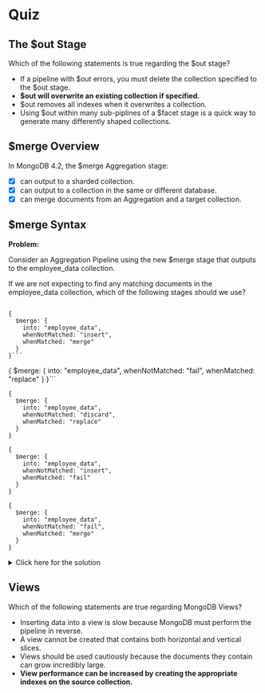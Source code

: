 # Quiz

## The $out Stage

Which of the following statements is true regarding the $out stage?

- If a pipeline with $out errors, you must delete the collection specified to the $out stage.
- **$out will overwrite an existing collection if specified.**
- $out removes all indexes when it overwrites a collection.
- Using $out within many sub-piplines of a $facet stage is a quick way to generate many differently shaped collections.

## $merge Overview

In MongoDB 4.2, the $merge Aggregation stage:

- [x] can output to a sharded collection.
- [x] can output to a collection in the same or different database.
- [x] can merge documents from an Aggregation and a target collection.

## $merge Syntax

**Problem:**

Consider an Aggregation Pipeline using the new $merge stage that outputs to the employee_data collection.

If we are not expecting to find any matching documents in the employee_data collection, which of the following stages should we use?

```

{
  $merge: {
    into: "employee_data",
    whenNotMatched: "insert",
    whenMatched: "merge"
  }
}```
```

{
  $merge: {
    into: "employee_data",
    whenNotMatched: "fail",
    whenMatched: "replace"
  }
}```
```
{
  $merge: {
    into: "employee_data",
    whenNotMatched: "discard",
    whenMatched: "replace"
  }
}
```
```
{
  $merge: {
    into: "employee_data",
    whenNotMatched: "insert",
    whenMatched: "fail"
  }
}
```
```
{
  $merge: {
    into: "employee_data",
    whenNotMatched: "fail",
    whenMatched: "merge"
  }
}
```
<details>
  <summary>Click here for the solution</summary>
    <ul>
      <li>{
  $merge: {
    into: "employee_data",
    whenNotMatched: "insert",
    whenMatched: "fail"
  }
}
</li>
    </ul>
</details>

## Views

Which of the following statements are true regarding MongoDB Views?

- Inserting data into a view is slow because MongoDB must perform the pipeline in reverse.
- A view cannot be created that contains both horizontal and vertical slices.
- Views should be used cautiously because the documents they contain can grow incredibly large.
- **View performance can be increased by creating the appropriate indexes on the source collection.**
